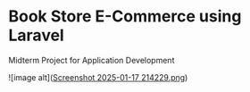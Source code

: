 # Book Store E-Commerce using Laravel

Midterm Project for Application Development

![image alt]([Screenshot 2025-01-17 214229.png](https://github.com/7ELEVEENN/Laravel-E-Commerce/blob/7e92894c9f2331e460fcc83a5454b431649e0ffa/Screenshot%202025-01-17%20214229.png))

